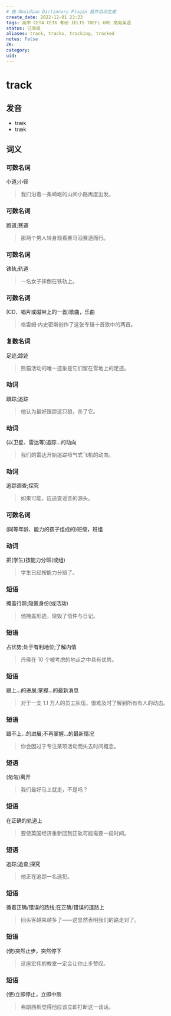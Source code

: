 ```yaml
---
# 由 Obsidian Dictionary Plugin 插件自动生成
create_date: 2022-12-01 23:23
tags: 高中 CET4 CET6 考研 IELTS TOEFL GRE 商务英语
status: 已完成 
aliases: track, tracks, tracking, tracked
notes: False
ZK: 
category: 
uid: 
---
```


# track

## 发音

- træk
- træk

## 词义

### 可数名词

小道;小径

> 我们沿着一条崎岖的山间小路再度出发。

### 可数名词

跑道;赛道

> 那两个男人转身观看赛马沿赛道而行。

### 可数名词

铁轨;轨道

> 一名女子摔倒在铁轨上。

### 可数名词

(CD、唱片或磁带上的一首)歌曲，乐曲

> 格雷姆·内史密斯创作了这张专辑十首歌中的两首。

### 复数名词

足迹;踪迹

> 熊猫活动的唯一迹象是它们留在雪地上的足迹。

### 动词

跟踪;追踪

> 他认为最好跟踪这只狼，杀了它。

### 动词

(以卫星、雷达等)追踪…的动向

> 我们的雷达开始追踪喷气式飞机的动向。

### 动词

追踪调查;探究

> 如果可能，应追查谣言的源头。

### 可数名词

(同等年龄、能力的孩子组成的)班级，班组

### 动词

把(学生)按能力分班(或组)

> 学生已经按能力分班了。

### 短语

掩盖行踪;隐匿身份(或活动)

> 他掩盖形迹，烧毁了信件与日记。

### 短语

占优势;处于有利地位;了解内情

> 丹佛在 10 个被考虑的地点之中具有优势。

### 短语

跟上…的进展;掌握…的最新消息

> 对于一支 1.1 万人的员工队伍，很难及时了解到所有有人的动态。

### 短语

跟不上…的进展;不再掌握…的最新情况

> 你会因过于专注某项活动而失去时间概念。

### 短语

(匆匆)离开

> 我们最好马上就走，不是吗？

### 短语

在正确的轨道上

> 要使英国经济重新回到正轨可能需要一段时间。

### 短语

追踪;追查;探究

> 他正在追踪一名逃犯。

### 短语

循着正确/错误的路线;在正确/错误的道路上

> 回头客越来越多了——这显然表明我们的路走对了。

### 短语

(使)突然止步，突然停下

> 这座宏伟的教堂一定会让你止步赞叹。

### 短语

(使)立即停止，立即中断

> 弗朗西斯觉得他应该立即打断这一谈话。



